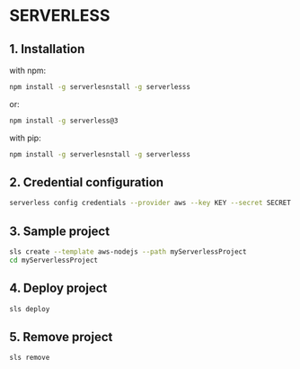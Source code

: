 # SERVERLESS

## 1. Installation
with npm:
```bash
npm install -g serverlesnstall -g serverlesss
```
or:
```bash
npm install -g serverless@3
```

with pip:
```bash
npm install -g serverlesnstall -g serverlesss
```
## 2. Credential configuration
```bash
serverless config credentials --provider aws --key KEY --secret SECRET --profile PROFILE
```

## 3. Sample project
```bash
sls create --template aws-nodejs --path myServerlessProject
cd myServerlessProject
```

## 4. Deploy  project
```bash
sls deploy
```

## 5. Remove project
```bash
sls remove
```
